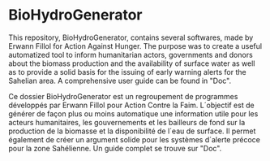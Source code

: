 # BioHydroGenerator

This repository, BioHydroGenerator, contains several softwares, made by Erwann Fillol for Action Against Hunger. 
The purpose was to create a useful automatized tool to inform humanitarian actors, governments and donors about the biomass production
and the availability of surface water as well as to provide a solid basis for the issuing of early warning alerts for the Sahelian area.
A comprehensive user guide can be found in "Doc".

Ce dossier BioHydroGenerator est un regroupement de programmes développés par Erwann Fillol pour Action Contre la Faim.
L´objectif est de générer de façon plus ou moins automatique une information utile pour les acteurs humanitaires, 
les gouvernements et les bailleurs de fond sur la production de la biomasse et la disponibilité de l´eau de surface.
Il permet également de créer un argument solide pour les systèmes d´alerte précoce pour la zone Sahélienne. 
Un guide complet se trouve sur "Doc".
